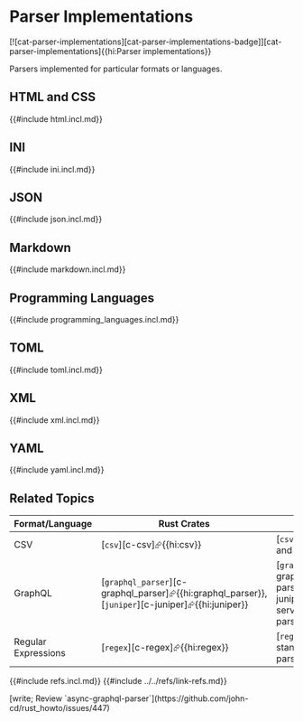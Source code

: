 # Parser Implementations

[![cat-parser-implementations][cat-parser-implementations-badge]][cat-parser-implementations]{{hi:Parser implementations}}

Parsers implemented for particular formats or languages.

## HTML and CSS

{{#include html.incl.md}}

## INI

{{#include ini.incl.md}}

## JSON

{{#include json.incl.md}}

## Markdown

{{#include markdown.incl.md}}

## Programming Languages

{{#include programming_languages.incl.md}}

## TOML

{{#include toml.incl.md}}

## XML

{{#include xml.incl.md}}

## YAML

{{#include yaml.incl.md}}

## Related Topics

| Format/Language | Rust Crates | Notes |
| --- | ---|---|
| CSV | [`csv`][c-csv]⮳{{hi:csv}} | [`csv`][c-csv]⮳{{hi:csv}} is a robust and widely used CSV parser. |
| GraphQL | [`graphql_parser`][c-graphql_parser]⮳{{hi:graphql_parser}}, [`juniper`][c-juniper]⮳{{hi:juniper}} | [`graphql_parser`][c-graphql_parser]⮳{{hi:graphql_parser}} parses GraphQL queries. [`juniper`][c-juniper]⮳{{hi:juniper}} is a GraphQL server implementation and includes parsing capabilities. |
| Regular Expressions | [`regex`][c-regex]⮳{{hi:regex}} | [`regex`][c-regex]⮳{{hi:regex}} is the standard crate for regular expression parsing and matching. |

{{#include refs.incl.md}}
{{#include ../../refs/link-refs.md}}

<div class="hidden">
[write; Review `async-graphql-parser`](https://github.com/john-cd/rust_howto/issues/447)
</div>
